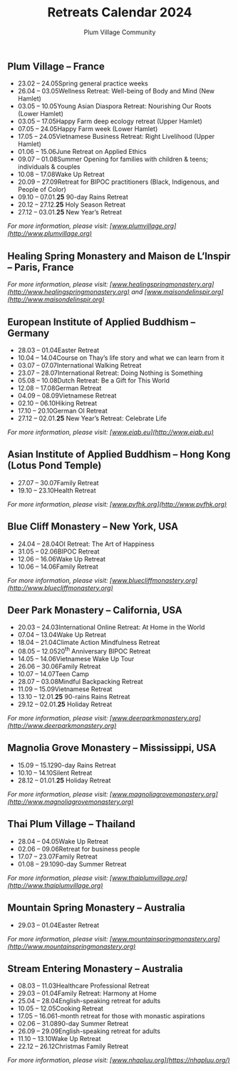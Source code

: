 ﻿---
title: Retreats Calendar 2024
author: Plum Village Community
---

## Plum Village – France

- 23.02 – 24.05<span class="space"></span>Spring general practice weeks
- 26.04 – 03.05<span class="space"></span>Wellness Retreat: Well-being of Body and Mind (New Hamlet)
- 03.05 – 10.05<span class="space"></span>Young Asian Diaspora Retreat: Nourishing Our Roots (Lower Hamlet)
- 03.05 – 17.05<span class="space"></span>Happy Farm deep ecology retreat (Upper Hamlet)
- 07.05 – 24.05<span class="space"></span>Happy Farm week (Lower Hamlet)
- 17.05 – 24.05<span class="space"></span>Vietnamese Business Retreat: Right Livelihood (Upper Hamlet)
- 01.06 – 15.06<span class="space"></span>June Retreat on Applied Ethics
- 09.07 – 01.08<span class="space"></span>Summer Opening for families with children & teens; individuals & couples
- 10.08 – 17.08<span class="space"></span>Wake Up Retreat
- 20.09 – 27.09<span class="space"></span>Retreat for BIPOC practitioners (Black, Indigenous, and People of Color)
- 09.10 – 07.01.**25** 90-day Rains Retreat
- 20.12 – 27.12.**25** Holy Season Retreat
- 27.12 – 03.01.**25** New Year’s Retreat

*For more information, please visit: [www.plumvillage.org](http://www.plumvillage.org)*

## Healing Spring Monastery and Maison de L’Inspir – Paris, France

*For more information, please visit: [www.healingspringmonastery.org](http://www.healingspringmonastery.org) and [www.maisondelinspir.org](http://www.maisondelinspir.org)*

## European Institute of Applied Buddhism – Germany

- 28.03 – 01.04<span class="space"></span>Easter Retreat
- 10.04 – 14.04<span class="space"></span>Course on Thay’s life story and what we can learn from it
- 03.07 – 07.07<span class="space"></span>International Walking Retreat
- 23.07 – 28.07<span class="space"></span>International Retreat: Doing Nothing is Something
- 05.08 – 10.08<span class="space"></span>Dutch Retreat: Be a Gift for This World
- 12.08 – 17.08<span class="space"></span>German Retreat
- 04.09 – 08.09<span class="space"></span>Vietnamese Retreat
- 02.10 – 06.10<span class="space"></span>Hiking Retreat
- 17.10 – 20.10<span class="space"></span>German OI Retreat
- 27.12 – 02.01.**25** New Year’s Retreat: Celebrate Life

*For more information, please visit: [www.eiab.eu](http://www.eiab.eu)* 

## Asian Institute of Applied Buddhism – Hong Kong (Lotus Pond Temple)

- 27.07 – 30.07<span class="space"></span>Family Retreat
- 19.10 – 23.10<span class="space"></span>Health Retreat

*For more information, please visit: [www.pvfhk.org](http://www.pvfhk.org)* 

## Blue Cliff Monastery – New York, USA

- 24.04 – 28.04<span class="space"></span>OI Retreat: The Art of Happiness
- 31.05 – 02.06<span class="space"></span>BIPOC Retreat
- 12.06 – 16.06<span class="space"></span>Wake Up Retreat
- 10.06 – 14.06<span class="space"></span>Family Retreat

*For more information, please visit: [www.bluecliffmonastery.org](http://www.bluecliffmonastery.org)*

<div class="page-break"></div>

<div id="lshn-p2"></div>

## Deer Park Monastery – California, USA

- 20.03 – 24.03<span class="space"></span>International Online Retreat: At Home in the World
- 07.04 – 13.04<span class="space"></span>Wake Up Retreat
- 18.04 – 21.04<span class="space"></span>Climate Action Mindfulness Retreat
- 08.05 – 12.05<span class="space"></span>20<sup>th</sup> Anniversary BIPOC Retreat
- 14.05 – 14.06<span class="space"></span>Vietnamese Wake Up Tour
- 26.06 – 30.06<span class="space"></span>Family Retreat
- 10.07 – 14.07<span class="space"></span>Teen Camp
- 28.07 – 03.08<span class="space"></span>Mindful Backpacking Retreat
- 11.09 – 15.09<span class="space"></span>Vietnamese Retreat
- 13.10 – 12.01.**25** 90-rains Rains Retreat
- 29.12 – 02.01.**25** Holiday Retreat

*For more information, please visit: [www.deerparkmonastery.org](http://www.deerparkmonastery.org)* 

## Magnolia Grove Monastery – Mississippi, USA

- 15.09 – 15.12<span class="space"></span>90-day Rains Retreat
- 10.10 – 14.10<span class="space"></span>Silent Retreat
- 28.12 – 01.01.**25** Holiday Retreat

*For more information, please visit: [www.magnoliagrovemonastery.org](http://www.magnoliagrovemonastery.org)* 

## Thai Plum Village – Thailand

- 28.04 – 04.05<span class="space"></span>Wake Up Retreat
- 02.06 – 09.06<span class="space"></span>Retreat for business people
- 17.07 – 23.07<span class="space"></span>Family Retreat
- 01.08 – 29.10<span class="space"></span>90-day Summer Retreat

*For more information, please visit: [www.thaiplumvillage.org](http://www.thaiplumvillage.org)* 

## Mountain Spring Monastery – Australia

- 29.03 – 01.04<span class="space"></span>Easter Retreat

*For more information, please visit: [www.mountainspringmonastery.org](http://www.mountainspringmonastery.org)*

## Stream Entering Monastery – Australia

- 08.03 – 11.03<span class="space"></span>Healthcare Professional Retreat
- 29.03 – 01.04<span class="space"></span>Family Retreat: Harmony at Home
- 25.04 – 28.04<span class="space"></span>English-speaking retreat for adults
- 10.05 – 12.05<span class="space"></span>Cooking Retreat
- 17.05 – 16.06<span class="space"></span>1-month retreat for those with monastic aspirations
- 02.06 – 31.08<span class="space"></span>90-day Summer Retreat
- 26.09 – 29.09<span class="space"></span>English-speaking retreat for adults
- 11.10 – 13.10<span class="space"></span>Wake Up Retreat
- 22.12 – 26.12<span class="space"></span>Christmas Family Retreat

*For more information, please visit: [www.nhapluu.org](https://nhapluu.org/)*